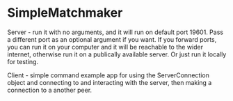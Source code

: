 # SimpleMatchmaker

Server - run it with no arguments, and it will run on default port 19601. Pass a different port as an optional argument if you want.
If you forward ports, you can run it on your computer and it will be reachable to the wider internet, otherwise run it on a publically available server. 
Or just run it locally for testing.

Client - simple command example app for using the ServerConnection object and connecting to and interacting with the server, then making a 
connection to a another peer.
